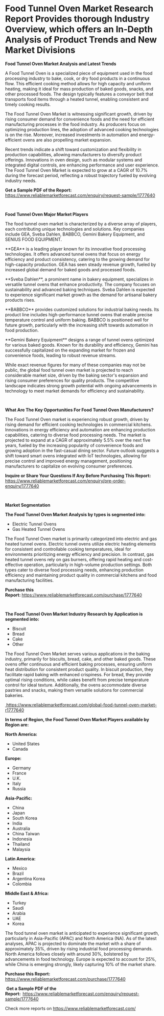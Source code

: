 <p><h1>Food Tunnel Oven Market Research Report Provides thorough Industry Overview, which offers an In-Depth Analysis of Product Trends and New Market Divisions</h1></p><p><strong>Food Tunnel Oven Market Analysis and Latest Trends</strong></p>
<p><p>A Food Tunnel Oven is a specialized piece of equipment used in the food processing industry to bake, cook, or dry food products in a continuous flow. This efficient cooking method allows for high capacity and uniform heating, making it ideal for mass production of baked goods, snacks, and other processed foods. The design typically features a conveyor belt that transports food items through a heated tunnel, enabling consistent and timely cooking results.</p><p>The Food Tunnel Oven Market is witnessing significant growth, driven by rising consumer demand for convenience foods and the need for efficient manufacturing processes in the food industry. As producers focus on optimizing production lines, the adoption of advanced cooking technologies is on the rise. Moreover, increased investments in automation and energy-efficient ovens are also propelling market expansion. </p><p>Recent trends indicate a shift toward customization and flexibility in production capabilities, allowing manufacturers to diversify product offerings. Innovations in oven design, such as modular systems and integrated digital controls, are enhancing performance and user experience. The Food Tunnel Oven Market is expected to grow at a CAGR of 10.7% during the forecast period, reflecting a robust trajectory fueled by evolving industry needs.</p></p>
<p><strong>Get a Sample PDF of the Report:&nbsp;</strong> <a href="https://www.reliablemarketforecast.com/enquiry/request-sample/1777640?utm_campaign=1080&utm_medium=2&utm_source=Github&utm_content=ia&utm_term=27022025&utm_id=food-tunnel-oven">https://www.reliablemarketforecast.com/enquiry/request-sample/1777640</a></p>
<p>&nbsp;</p>
<p><strong>Food Tunnel Oven Major Market Players</strong></p>
<p><p>The food tunnel oven market is characterized by a diverse array of players, each contributing unique technologies and solutions. Key companies include GEA, Sveba Dahlen, BABBCO, Gemini Bakery Equipment, and SENIUS FOOD EQUIPMENT.</p><p>**GEA** is a leading player known for its innovative food processing technologies. It offers advanced tunnel ovens that focus on energy efficiency and product consistency, catering to the growing demand for high-capacity production. GEA has seen steady revenue growth, fueled by increased global demand for baked goods and processed foods.</p><p>**Sveba Dahlen**, a prominent name in bakery equipment, specializes in versatile tunnel ovens that enhance productivity. The company focuses on sustainability and advanced baking techniques. Sveba Dahlen is expected to experience significant market growth as the demand for artisanal bakery products rises.</p><p>**BABBCO** provides customized solutions for industrial baking needs. Its product line includes high-performance tunnel ovens that enable precise temperature control and uniform baking. BABBCO is positioned well for future growth, particularly with the increasing shift towards automation in food production.</p><p>**Gemini Bakery Equipment** designs a range of tunnel ovens optimized for various baked goods. Known for its durability and efficiency, Gemini has successfully capitalized on the expanding market for frozen and convenience foods, leading to robust revenue streams.</p><p>While exact revenue figures for many of these companies may not be public, the global food tunnel oven market is projected to reach considerable market size, driven by the baking sector's expansion and rising consumer preferences for quality products. The competitive landscape indicates strong growth potential with ongoing advancements in technology to meet market demands for efficiency and sustainability.</p></p>
<p>&nbsp;</p>
<p><strong>What Are The Key Opportunities For Food Tunnel Oven Manufacturers?</strong></p>
<p><p>The Food Tunnel Oven market is experiencing robust growth, driven by rising demand for efficient cooking technologies in commercial kitchens. Innovations in energy efficiency and automation are enhancing production capabilities, catering to diverse food processing needs. The market is projected to expand at a CAGR of approximately 5.5% over the next five years, fueled by the increasing popularity of convenience foods and growing adoption in the fast-casual dining sector. Future outlook suggests a shift toward smart ovens integrated with IoT technologies, allowing for precise control and improved energy management, positioning manufacturers to capitalize on evolving consumer preferences.</p></p>
<p><strong>Inquire or Share Your Questions If Any Before Purchasing This Report:</strong> <a href="https://www.reliablemarketforecast.com/enquiry/pre-order-enquiry/1777640?utm_campaign=1080&utm_medium=2&utm_source=Github&utm_content=ia&utm_term=27022025&utm_id=food-tunnel-oven">https://www.reliablemarketforecast.com/enquiry/pre-order-enquiry/1777640</a></p>
<p>&nbsp;</p>
<p><strong>Market Segmentation</strong></p>
<p><strong>The Food Tunnel Oven Market Analysis by types is segmented into:</strong></p>
<p><ul><li>Electric Tunnel Ovens</li><li>Gas Heated Tunnel Ovens</li></ul></p>
<p><p>The Food Tunnel Oven market is primarily categorized into electric and gas heated tunnel ovens. Electric tunnel ovens utilize electric heating elements for consistent and controllable cooking temperatures, ideal for environments prioritizing energy efficiency and precision. In contrast, gas heated tunnel ovens rely on gas burners, offering rapid heating and cost-effective operation, particularly in high-volume production settings. Both types cater to diverse food processing needs, enhancing production efficiency and maintaining product quality in commercial kitchens and food manufacturing facilities.</p></p>
<p><strong>Purchase this Report:&nbsp;</strong><a href="https://www.reliablemarketforecast.com/purchase/1777640?utm_campaign=1080&utm_medium=2&utm_source=Github&utm_content=ia&utm_term=27022025&utm_id=food-tunnel-oven">https://www.reliablemarketforecast.com/purchase/1777640</a></p>
<p>&nbsp;</p>
<p><strong>The Food Tunnel Oven Market Industry Research by Application is segmented into:</strong></p>
<p><ul><li>Biscuit</li><li>Bread</li><li>Cake</li><li>Other</li></ul></p>
<p><p>The Food Tunnel Oven Market serves various applications in the baking industry, primarily for biscuits, bread, cake, and other baked goods. These ovens offer continuous and efficient baking processes, ensuring uniform heat distribution for consistent product quality. In biscuit production, they facilitate rapid baking with enhanced crispiness. For bread, they provide optimal rising conditions, while cakes benefit from precise temperature control for ideal texture. Additionally, the ovens accommodate diverse pastries and snacks, making them versatile solutions for commercial bakeries.</p></p>
<p><a href="https://www.reliablemarketforecast.com/global-food-tunnel-oven-market-r1777640?utm_campaign=1080&utm_medium=2&utm_source=Github&utm_content=ia&utm_term=27022025&utm_id=food-tunnel-oven">&nbsp;https://www.reliablemarketforecast.com/global-food-tunnel-oven-market-r1777640</a></p>
<p><strong>In terms of Region, the Food Tunnel Oven Market Players available by Region are:</strong></p>
<p>
    <p> <strong> North America: </strong>
        <ul>
            <li>United States</li>
            <li>Canada</li>
        </ul>
        </p> 
    <p> <strong> Europe: </strong>
        <ul>
            <li>Germany</li>
            <li>France</li>
            <li>U.K.</li>
            <li>Italy</li>
            <li>Russia</li>
        </ul>
        </p> 
    <p> <strong> Asia-Pacific: </strong>
        <ul>
            <li>China</li>
            <li>Japan</li>
            <li>South Korea</li>
            <li>India</li>
            <li>Australia</li>
            <li>China Taiwan</li>
            <li>Indonesia</li>
            <li>Thailand</li>
            <li>Malaysia</li>
        </ul>
        </p> 
    <p> <strong> Latin America: </strong>
        <ul>
            <li>Mexico</li>
            <li>Brazil</li>
            <li>Argentina Korea</li>
            <li>Colombia</li>
        </ul>
        </p> 
    <p> <strong> Middle East & Africa: </strong>
        <ul>
            <li>Turkey</li>
            <li>Saudi</li>
            <li>Arabia</li>
            <li>UAE</li>
            <li>Korea</li>
        </ul>
    </p>
    </p>
<p><p>The food tunnel oven market is anticipated to experience significant growth, particularly in Asia-Pacific (APAC) and North America (NA). As of the latest analyses, APAC is projected to dominate the market with a share of approximately 35%, driven by rising industrial food processing demands. North America follows closely with around 30%, bolstered by advancements in food technology. Europe is expected to account for 25%, while China is emerging strongly, likely capturing 10% of the market share.</p></p>
<p><strong>Purchase this Report: </strong><a href="https://www.reliablemarketforecast.com/purchase/1777640?utm_campaign=1080&utm_medium=2&utm_source=Github&utm_content=ia&utm_term=27022025&utm_id=food-tunnel-oven">https://www.reliablemarketforecast.com/purchase/1777640</a></p>
<p>&nbsp;<strong>Get a Sample PDF of the Report:&nbsp;&nbsp;</strong><a href="https://www.reliablemarketforecast.com/enquiry/request-sample/1777640?utm_campaign=1080&utm_medium=2&utm_source=Github&utm_content=ia&utm_term=27022025&utm_id=food-tunnel-oven">https://www.reliablemarketforecast.com/enquiry/request-sample/1777640</a></p>
<p><strong></strong></p>
<p>Check more reports on <a href="https://www.reliablemarketforecast.com/?utm_campaign=1080&utm_medium=2&utm_source=Github&utm_content=ia&utm_term=27022025&utm_id=food-tunnel-oven">https://www.reliablemarketforecast.com/</a></p>